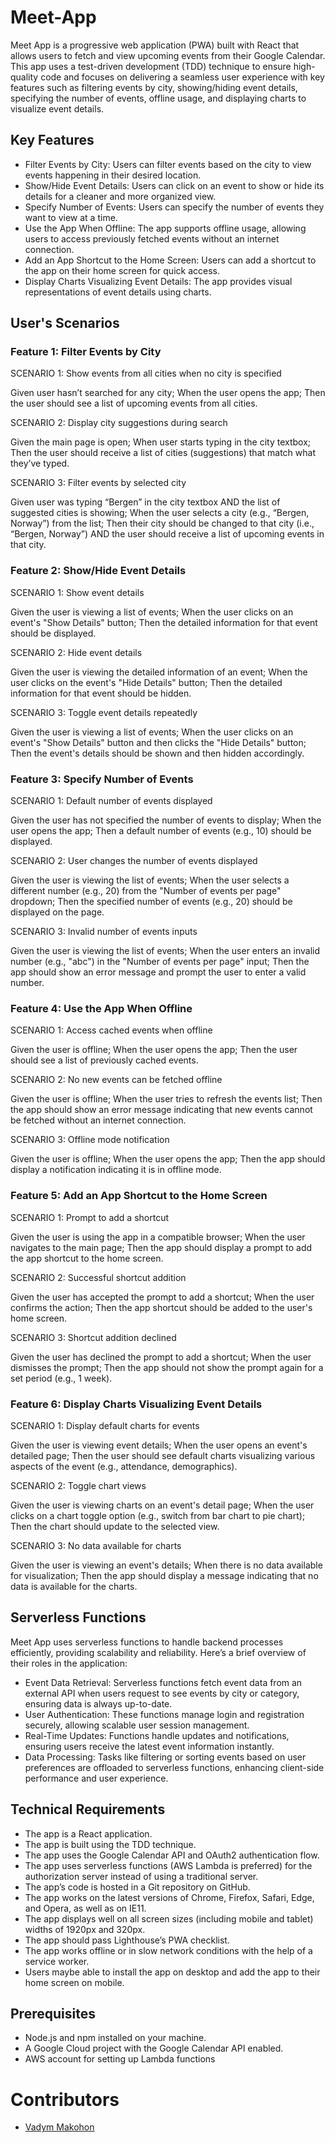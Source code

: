 # Meet-App

Meet App is a progressive web application (PWA) built with React that allows users to fetch and view upcoming events from their Google Calendar. This app uses a test-driven development (TDD) technique to ensure high-quality code and focuses on delivering a seamless user experience with key features such as filtering events by city, showing/hiding event details, specifying the number of events, offline usage, and displaying charts to visualize event details.

## Key Features

- Filter Events by City: Users can filter events based on the city to view events happening in their desired location.
- Show/Hide Event Details: Users can click on an event to show or hide its details for a cleaner and more organized view.
- Specify Number of Events: Users can specify the number of events they want to view at a time.
- Use the App When Offline: The app supports offline usage, allowing users to access previously fetched events without an internet connection.
- Add an App Shortcut to the Home Screen: Users can add a shortcut to the app on their home screen for quick access.
- Display Charts Visualizing Event Details: The app provides visual representations of event details using charts.

## User's Scenarios

### Feature 1: Filter Events by City
SCENARIO 1: Show events from all cities when no city is specified

Given user hasn’t searched for any city;
When the user opens the app;
Then the user should see a list of upcoming events from all cities.

SCENARIO 2: Display city suggestions during search

Given the main page is open;
When user starts typing in the city textbox;
Then the user should receive a list of cities (suggestions) that match what they’ve typed.

SCENARIO 3: Filter events by selected city

Given user was typing “Bergen” in the city textbox AND the list of suggested cities is showing;
When the user selects a city (e.g., “Bergen, Norway”) from the list;
Then their city should be changed to that city (i.e., “Bergen, Norway”) AND the user should receive a list of upcoming events in that city.

### Feature 2: Show/Hide Event Details
SCENARIO 1: Show event details

Given the user is viewing a list of events;
When the user clicks on an event's "Show Details" button;
Then the detailed information for that event should be displayed.

SCENARIO 2: Hide event details

Given the user is viewing the detailed information of an event;
When the user clicks on the event's "Hide Details" button;
Then the detailed information for that event should be hidden.

SCENARIO 3: Toggle event details repeatedly

Given the user is viewing a list of events;
When the user clicks on an event's "Show Details" button and then clicks the "Hide Details" button;
Then the event's details should be shown and then hidden accordingly.

### Feature 3: Specify Number of Events
SCENARIO 1: Default number of events displayed

Given the user has not specified the number of events to display;
When the user opens the app;
Then a default number of events (e.g., 10) should be displayed.

SCENARIO 2: User changes the number of events displayed

Given the user is viewing the list of events;
When the user selects a different number (e.g., 20) from the "Number of events per page" dropdown;
Then the specified number of events (e.g., 20) should be displayed on the page.

SCENARIO 3: Invalid number of events inputs

Given the user is viewing the list of events;
When the user enters an invalid number (e.g., "abc") in the "Number of events per page" input;
Then the app should show an error message and prompt the user to enter a valid number.

### Feature 4: Use the App When Offline
SCENARIO 1: Access cached events when offline

Given the user is offline;
When the user opens the app;
Then the user should see a list of previously cached events.

SCENARIO 2: No new events can be fetched offline

Given the user is offline;
When the user tries to refresh the events list;
Then the app should show an error message indicating that new events cannot be fetched without an internet connection.

SCENARIO 3: Offline mode notification

Given the user is offline;
When the user opens the app;
Then the app should display a notification indicating it is in offline mode.

### Feature 5: Add an App Shortcut to the Home Screen
SCENARIO 1: Prompt to add a shortcut

Given the user is using the app in a compatible browser;
When the user navigates to the main page;
Then the app should display a prompt to add the app shortcut to the home screen.

SCENARIO 2: Successful shortcut addition

Given the user has accepted the prompt to add a shortcut;
When the user confirms the action;
Then the app shortcut should be added to the user's home screen.

SCENARIO 3: Shortcut addition declined

Given the user has declined the prompt to add a shortcut;
When the user dismisses the prompt;
Then the app should not show the prompt again for a set period (e.g., 1 week).

### Feature 6: Display Charts Visualizing Event Details
SCENARIO 1: Display default charts for events

Given the user is viewing event details;
When the user opens an event's detailed page;
Then the user should see default charts visualizing various aspects of the event (e.g., attendance, demographics).

SCENARIO 2: Toggle chart views

Given the user is viewing charts on an event's detail page;
When the user clicks on a chart toggle option (e.g., switch from bar chart to pie chart);
Then the chart should update to the selected view.

SCENARIO 3: No data available for charts

Given the user is viewing an event's details;
When there is no data available for visualization;
Then the app should display a message indicating that no data is available for the charts.

## Serverless Functions

Meet App uses serverless functions to handle backend processes efficiently, providing scalability and reliability. Here’s a brief overview of their roles in the application:

- Event Data Retrieval: Serverless functions fetch event data from an external API when users request to see events by city or category, ensuring data is always up-to-date.
- User Authentication: These functions manage login and registration securely, allowing scalable user session management.
- Real-Time Updates: Functions handle updates and notifications, ensuring users receive the latest event information instantly.
- Data Processing: Tasks like filtering or sorting events based on user preferences are offloaded to serverless functions, enhancing client-side performance and user experience.

## Technical Requirements

- The app is a React application.
- The app is built using the TDD technique.
- The app uses the Google Calendar API and OAuth2 authentication flow.
- The app uses serverless functions (AWS Lambda is preferred) for the authorization server instead of using a traditional server.
- The app’s code is hosted in a Git repository on GitHub.
- The app works on the latest versions of Chrome, Firefox, Safari, Edge, and Opera, as well as on IE11.
- The app displays well on all screen sizes (including mobile and tablet) widths of 1920px and 320px.
- The app should pass Lighthouse’s PWA checklist.
- The app works offline or in slow network conditions with the help of a service worker.
- Users maybe able to install the app on desktop and add the app to their home screen on mobile.

## Prerequisites

- Node.js and npm installed on your machine.
- A Google Cloud project with the Google Calendar API enabled.
- AWS account for setting up Lambda functions

# Contributors
- [Vadym Makohon](https://github.com/VadymMakohon)
